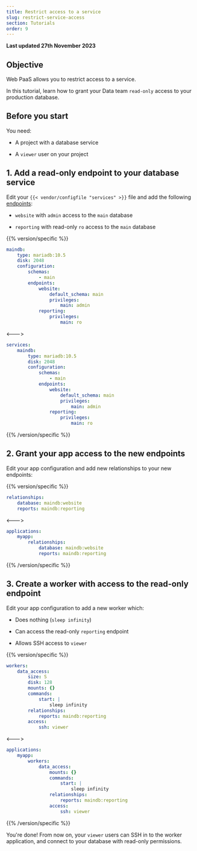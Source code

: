 ```yaml
---
title: Restrict access to a service
slug: restrict-service-access
section: Tutorials
order: 9
---
```


**Last updated 27th November 2023**



## Objective  

Web PaaS allows you to restrict access to a service. 

In this tutorial, learn how to grant your Data team `read-only` access to your production database.

## Before you start

You need:

- A project with a database service

- A `viewer` user on your project


## 1. Add a read-only endpoint to your database service

Edit your `{{< vendor/configfile "services" >}}` file and add the following [endpoints](/add-services/mysql/_index.md#define-permissions):

- `website` with `admin` access to the `main` database

- `reporting` with read-only `ro` access to the `main` database


{{% version/specific %}}
<!-- Web PaaS -->
```yaml {configFile="services"}
maindb:
    type: mariadb:10.5
    disk: 2048
    configuration:
        schemas:
            - main
        endpoints:
            website:
                default_schema: main
                privileges:
                    main: admin
            reporting:
                privileges:
                    main: ro
```

<--->
<!-- Upsun -->
```yaml {configFile="services"}
services:
    maindb:
        type: mariadb:10.5
        disk: 2048
        configuration:
            schemas:
                - main
            endpoints:
                website:
                    default_schema: main
                    privileges:
                        main: admin
                reporting:
                    privileges:
                        main: ro
```
{{% /version/specific %}}

## 2. Grant your app access to the new endpoints

Edit your app configuration and add new relationships to your new endpoints:

{{% version/specific %}}
<!-- Web PaaS -->
```yaml {configFile="app"}
relationships:
    database: maindb:website
    reports: maindb:reporting
```

<--->
<!-- Upsun -->
```yaml {configFile="app"}
applications:
    myapp:
        relationships:
            database: maindb:website
            reports: maindb:reporting
```
{{% /version/specific %}}

## 3. Create a worker with access to the read-only endpoint

Edit your app configuration to add a new worker which:

- Does nothing (`sleep infinity`) 

- Can access the read-only `reporting` endpoint

- Allows SSH access to `viewer`


{{% version/specific %}}
<!-- Web PaaS -->
```yaml {configFile="app"}
workers:
    data_access:
        size: S
        disk: 128
        mounts: {}
        commands:
            start: |
                sleep infinity
        relationships:
            reports: maindb:reporting
        access:
            ssh: viewer
```

<--->
<!-- Upsun -->
```yaml {configFile="app"}
applications:
    myapp:
        workers:
            data_access:
                mounts: {}
                commands:
                    start: |
                        sleep infinity
                relationships:
                    reports: maindb:reporting
                access:
                    ssh: viewer
```
{{% /version/specific %}}

You're done!
From now on, your `viewer` users can SSH in to the worker application,
and connect to your database with read-only permissions.
